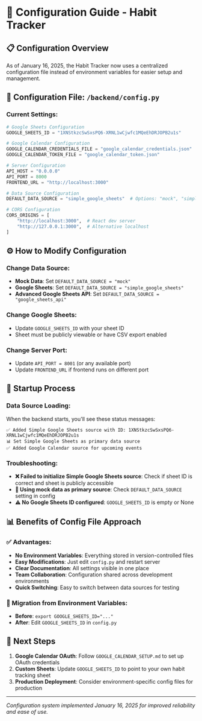 # 🔧 Configuration Guide - Habit Tracker

## 📋 **Configuration Overview**

As of January 16, 2025, the Habit Tracker now uses a centralized configuration file instead of environment variables for easier setup and management.

## 📁 **Configuration File: `/backend/config.py`**

### **Current Settings:**
```python
# Google Sheets Configuration
GOOGLE_SHEETS_ID = "1XNStkzcSwSxsPQ6-XRNL1wCjwfc1MQeEhDRJOPB2u1s"

# Google Calendar Configuration  
GOOGLE_CALENDAR_CREDENTIALS_FILE = "google_calendar_credentials.json"
GOOGLE_CALENDAR_TOKEN_FILE = "google_calendar_token.json"

# Server Configuration
API_HOST = "0.0.0.0"
API_PORT = 8000
FRONTEND_URL = "http://localhost:3000"

# Data Source Configuration
DEFAULT_DATA_SOURCE = "simple_google_sheets"  # Options: "mock", "simple_google_sheets", "google_sheets_api"

# CORS Configuration
CORS_ORIGINS = [
    "http://localhost:3000",  # React dev server
    "http://127.0.0.1:3000",  # Alternative localhost
]
```

## ⚙️ **How to Modify Configuration**

### **Change Data Source:**
- **Mock Data**: Set `DEFAULT_DATA_SOURCE = "mock"`
- **Google Sheets**: Set `DEFAULT_DATA_SOURCE = "simple_google_sheets"`
- **Advanced Google Sheets API**: Set `DEFAULT_DATA_SOURCE = "google_sheets_api"`

### **Change Google Sheets:**
- Update `GOOGLE_SHEETS_ID` with your sheet ID
- Sheet must be publicly viewable or have CSV export enabled

### **Change Server Port:**
- Update `API_PORT = 8001` (or any available port)
- Update `FRONTEND_URL` if frontend runs on different port

## 🚀 **Startup Process**

### **Data Source Loading:**
When the backend starts, you'll see these status messages:
```
✅ Added Simple Google Sheets source with ID: 1XNStkzcSwSxsPQ6-XRNL1wCjwfc1MQeEhDRJOPB2u1s
📊 Set Simple Google Sheets as primary data source
✅ Added Google Calendar source for upcoming events
```

### **Troubleshooting:**
- **❌ Failed to initialize Simple Google Sheets source**: Check if sheet ID is correct and sheet is publicly accessible
- **🧪 Using mock data as primary source**: Check `DEFAULT_DATA_SOURCE` setting in config
- **⚠️ No Google Sheets ID configured**: `GOOGLE_SHEETS_ID` is empty or None

## 📊 **Benefits of Config File Approach**

### **✅ Advantages:**
- **No Environment Variables**: Everything stored in version-controlled files
- **Easy Modifications**: Just edit `config.py` and restart server
- **Clear Documentation**: All settings visible in one place
- **Team Collaboration**: Configuration shared across development environments
- **Quick Switching**: Easy to switch between data sources for testing

### **🔧 Migration from Environment Variables:**
- **Before**: `export GOOGLE_SHEETS_ID="..."`
- **After**: Edit `GOOGLE_SHEETS_ID` in `config.py`

## 🎯 **Next Steps**

1. **Google Calendar OAuth**: Follow `GOOGLE_CALENDAR_SETUP.md` to set up OAuth credentials
2. **Custom Sheets**: Update `GOOGLE_SHEETS_ID` to point to your own habit tracking sheet
3. **Production Deployment**: Consider environment-specific config files for production

---

*Configuration system implemented January 16, 2025 for improved reliability and ease of use.*
